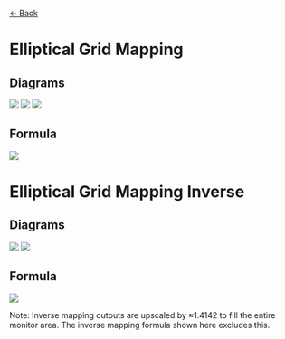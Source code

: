 [<- Back](https://github.com/Kuuuube/Circular_Area/blob/main/wiki/mappings_index.md)

# Elliptical Grid Mapping

## Diagrams
![](https://raw.githubusercontent.com/Kuuuube/Circular_Area/main/wiki/images/mappings/square_elliptical_grid_mapping_circle_grid_thick_checkerboard.png)
![](https://raw.githubusercontent.com/Kuuuube/Circular_Area/main/wiki/images/mappings/square_elliptical_grid_mapping_square_grid_thick_checkerboard.png)
![](https://raw.githubusercontent.com/Kuuuube/Circular_Area/main/wiki/images/mappings/square_elliptical_grid_mapping_dot_grid_circle_rgb_gradient_circle.png)

## Formula
![](https://raw.githubusercontent.com/Kuuuube/Circular_Area/main/wiki/images/formulas/elliptical_grid_mapping_formula.png)




# Elliptical Grid Mapping Inverse

## Diagrams
![](https://raw.githubusercontent.com/Kuuuube/Circular_Area/main/wiki/images/mappings/circle_elliptical_grid_mapping_square_grid_circle_thick_checkerboard.png)
![](https://raw.githubusercontent.com/Kuuuube/Circular_Area/main/wiki/images/mappings/circle_elliptical_grid_mapping_dot_grid_square_rgb_gradient.png)

## Formula
![](https://raw.githubusercontent.com/Kuuuube/Circular_Area/main/wiki/images/formulas/elliptical_grid_mapping_inverse_formula.png)

Note: Inverse mapping outputs are upscaled by ≈1.4142 to fill the entire monitor area. The inverse mapping formula shown here excludes this.